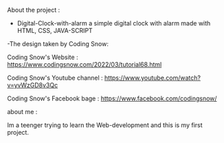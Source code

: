 About the project :
- Digital-Clock-with-alarm
a simple digital clock with alarm made with HTML, CSS, JAVA-SCRIPT

-The design taken by Coding Snow:

Coding Snow's Website : https://www.codingsnow.com/2022/03/tutorial68.html

Coding Snow's Youtube channel : https://www.youtube.com/watch?v=yvWzGD8v3Qc

Coding Snow's Facebook bage : https://www.facebook.com/codingsnow/

about me :

Im a teenger trying to learn the Web-development
and this is my first project.
